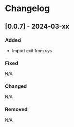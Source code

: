 # Changelog

## [0.0.7] - 2024-03-xx

### Added
- Import exit from sys

### Fixed
N/A

### Changed
N/A

### Removed
N/A


[0.0.6]: https://github.com/amieldelatorre/spotilistcli/compare/0.0.6...0.0.7